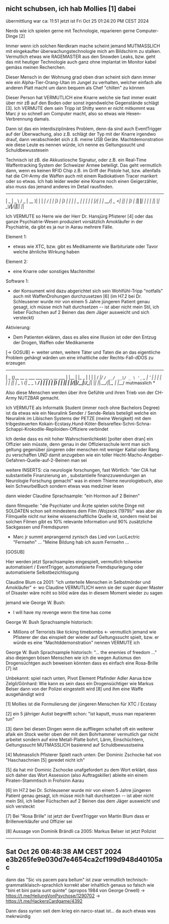 ## nicht schubsen, ich hab Mollies [1] dabei

übermittlung war ca: 11:51
jetzt ist Fri Oct 25 01:24:20 PM CEST 2024

Nerds wie ich spielen gerne mit Technologie, reparieren gerne Computer-Dinge [2]

Immer wenn ich solchen Nerdkram mache scheint jemand MUTMASSLICH mit eingekaufter überwachungstechnologie mich am Bildschirm zu stalken. Vermutlich etwas wie RAGEMASTER aus den Snowden Leaks, bzw. geht das mit heutiger Technologie auch ganz ohne implantat im Monitor kabel gemäss meinen Recherchen.

Dieser Mensch in der Wohnung grad oben dran scheint sich dann immer wie ein Alpha-Tier-Orang-Utan im Jungel zu verhalten, welcher einfach alle anderen Platt macht um dann bequem als Chef "chillen" zu können

Dieser Person hat VERMUTLICH eine Knarre welche sie fast immer exakt über mir zB auf den Boden oder sonst irgendwelche Gegenstände schlägt [3]. Ich VERMUTE dem sein Tripp ist Shitty wenn er nicht mitkommt was Marc jr so schnell am Computer macht, also so etwas wie Hexen-Verbrennung damals.

Dann ist das ein interdisziplinäres Problem, denn da sind auch EventTrigger auf der Überwachung, also z.B. schlägt der Typ mit der Knarre irgendwo drauf, dann verabschiedet sich z.B. meine USB Geräte. Machtdemonstration wie diese Leute es nennen würde, ich nenne es Geltungssucht und Schuldbewusstesein

Technisch ist zB. die Akkustiosche Signatur, oder z.B. ein Real-Time Waffentracking System der Schweizer Armee beteiligt. Das geht vermutlich dann, wenn es keinen RFID Chip z.B. im Griff der Pistole hat, bzw. allenfalls hat die CH-Army die Waffen auch mit einem Radiokativen Tracer marikert oder so etwas. Ich hab leider weder eine Knarre noch einen Geigerzähler, also muss das jemand anderes im Detail rausfinden.


 ____  ____   ___  ____  _     _____ __  __ 
|  _ \|  _ \ / _ \| __ )| |   | ____|  \/  |
| |_) | |_) | | | |  _ \| |   |  _| | |\/| |
|  __/|  _ <| |_| | |_) | |___| |___| |  | |
|_|   |_| \_\\___/|____/|_____|_____|_|  |_|
                                            

Ich VERMUTE so Herre wie der Herr Dr. Hansjürg Pfisterer [4] oder das ganze Psychiatrie-Wesen produziert vorsätzlich Amokläufer in der Psychiatrie, da gibt es ja nur in Aarau mehrere Fälle.

Element 1:
* etwas wie XTC, bzw. gibt es Medikamente wie Barbituriate oder Tavor welche ähnliche Wirkung haben

Element 2:
* eine Knarre oder sonstiges Machtmittel

Software 1:
* der Konsument wird dazu abgerichtet sich sein Wohlfühl-Tripp "notfalls" auch mit WaffenDrohungen durchzusetzen [6] (im H7.2 bei Dr. Schleusener wurde mir von einem 5 Jahre jüngeren Patient genau gesagt, ich müsse mich halt durchsetzen -- ist aber nicht mein Stil, ich lieber Füchschen auf 2 Beinen das dem Jäger ausweicht und sich versteckt)

Aktivierung:
* Dem Patienten eklären, dass es alles eine Illusion ist oder den Entzug der Drogen, Waffen oder Medikamente 


[-> GOSUB] <- weiter unten, weitere Täter und Taten die an das eigentliche Problem gehängt wärden um eine inhaltliche oder Rechts-Fall-dDOS zu erzeugen




 ____  _                                  _     _       
|  _ \(_)___  __ _ ___ ___  ___ _ __ ___ | |__ | |_   _ 
| | | | / __|/ _` / __/ __|/ _ \ '_ ` _ \| '_ \| | | | |
| |_| | \__ \ (_| \__ \__ \  __/ | | | | | |_) | | |_| |
|____/|_|___/\__,_|___/___/\___|_| |_| |_|_.__/|_|\__, |
                                                  |___/  mutmasslich *

Also diese Menschen werden über ihre Gefühle und ihren Trieb von der CH-Army NUTZBAR gemacht.

Ich VERMUTE als Informatik Student (immer noch ohne Bachelors Degree) ist da etwas wie ein Neuralink Sender / Sende-Relais beteilgit welche ein Neuralink im Libischen Systems der PETZE (meine Wenigkeit) mit dem tribgesteuerten Kokain-Ecstasy.Hund-Köter-Beissreflex-Schni-Schna-Schappi-Krokodile-Repiloiden-Offiziere verbindet  

Ich denke dass es mit hoher Wahrschienlichkekti [polter oben dran] ein Offizier sein müsste, denn genau in der Offiziersschule lernt man sich geltung gegenüber jüngeren oder menschen mit weniger Kaital oder Rang zu verschaffen UND damit anzugeben wie ein toller Hecht-Macho-Angeber-Gefahren-Quelle-auf-2-Beinen man sei


weitere INSERTS:
cia neurologie forschungen, fast Wörtlich: "der CIA hat substantielle Finanzierung an , substantielle finanzzuwendungen an Neurologie Forschung gemacht" was in einem Thieme neurologiebuch, also kein SchwurbelBuch sondern etwas was mediziner lesen

dann wieder Claudine Sprachsample:
"ein Hormon auf 2 Beinen"

dann filmquelle:
"die Psychiater und Ärzte spielen solche Dinge mit SOLDATEN schon seit mindestens dem Film /Wojzeck (1979)/" was aber als Filmquelle nicht nur keine wissenschaftliche Quelle ist, sondern meist bei solchen Filmen gibt es 10% relevante Information und 90% zusätzliche Sackgassen und Fremdspuren

* Marc jr summt anprangernd zynisch das Lied von LuciLectric "Fernsehn" ... "Meine Bildung hab ich ausm Fernsehn ...





[GOSUB]

Hier werden jetzt Sprachsamples eingespielt, vermutlich teilweise automatisiert / EventTrigger, automatisierte Fremdspurlegung oder automatisierte Selbstbezichtiugung

Claudine Blum ca 2001:
"ich unterteile Menschen in Selbstmörder und Amokläufer" <- wo Claudine VERMUTLICH wenn sie der super duper Master of Disaster wäre nciht so blöd wäre das in diesem Moment wieder zu sagen

jemand wie George W. Bush:
* I will have my revenge wenn the time has come

George W. Bush Sprachsample historisch:
* Millions of Terrorists like ticking timebombs <- vermutlich jemand wie Pfisterer der das einspielt der wieder auf Geltungssucht spielt, bzw. er würde es eine "Machtddemonstration" nennen VERMUTE ich 

George W. Bush Sprachsample historisch:
"... the enemies of freedom ..." also diejengen bösen Menschen wie ich die wegen Autismus den Drogensüchtgen auch beweisen könnten dass es einfach eine Rosa-Brille [7] ist

Unbekannt: spiel nach unten, Pivot Element Pfafinder Adler Aarua bzw Zelgli/Gönhard:
Wie kann es sein dass ein Drogensüchtiger wie Markus Belser dann von der Polizei eingestellt wird [8] und ihm eine Waffe ausgehändigt wird









[1] Mollies ist die Formulierung der jüngeren Menschen für XTC / Ecstasy

[2] ein 5 jähriger Autist begreifft schon: "ist kaputt, muss man reparieren tun"

[3] dann bei diesen Dingen wenn die auffliegen schaltet oft ein weiterer afaik ein Stock weiter oben der mit dem Bohrhammer vermutlich gar nicht arbeitet sondern auf eine Metall-Platte bohrt, Lärm, Einschüchtern, Geltungssucht MUTMASSLICH basierend auf Schuldbewusstseina

[4] Mutmasslich Pfisterer Spielt nach unten: Der Dominic Zschocke hat von "Haschaschnien [5] geredet nicht ich"

[5] da hat mir Dominic Zschocke unafgefordert zu dem Wort erklärt, dass sich daher das Wort Assession (also Auftragskiller) ableite ein einem Piraten-Stammtisch in Frohsinn Aarau

[6] im H7.2 bei Dr. Schleusener wurde mir von einem 5 Jahre jüngeren Patient genau gesagt, ich müsse mich halt durchsetzen -- ist aber nicht mein Stil, ich lieber Füchschen auf 2 Beinen das dem Jäger ausweicht und sich versteckt

[7] Bei "Rosa Brille" ist jetzt der EventTrigger von Martin Blum dass er Brillenverkläufer und Offizier sei

[8] Aussage von Dominik Brändli ca 2005: Markus Belser ist jetzt Polizist


-----------------
Sat Oct 26 08:48:38 AM CEST 2024
e3b265fe9e030d7e4654ca2cf199d948d40105ac
-----------------

dann das "Sic vis pacem para bellum" ist zwar vermutlich technisch-grammatiklaisch-sprachlich korrekt aber inhaltlich genaus so falsch wie "bini et bini paria sunt quinte" (apropos 1984 von George Orwell)
-> https://t.me/HeilungVonPsychose/1290702
-> https://t.me/HackersCardgame/4392

Dann dass syrien seit dem krieg ein narco-staat ist... da auch etwas was mekrwürdig



